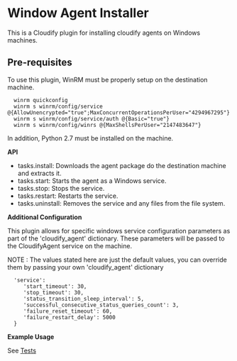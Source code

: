 Window Agent Installer
======================

This is a Cloudify plugin for installing cloudify agents on Windows machines.

## Pre-requisites

To use this plugin, WinRM must be properly setup on the destination machine.

      winrm quickconfig
      winrm s winrm/config/service @{AllowUnencrypted="true";MaxConcurrentOperationsPerUser="4294967295"}
      winrm s winrm/config/service/auth @{Basic="true"}
      winrm s winrm/config/winrs @{MaxShellsPerUser="2147483647"}

In addition, Python 2.7 must be installed on the machine.

**API**

- tasks.install: Downloads the agent package do the destination machine and extracts it.
- tasks.start: Starts the agent as a Windows service.
- tasks.stop: Stops the service.
- tasks.restart: Restarts the service.
- tasks.uninstall: Removes the service and any files from the file system.

**Additional Configuration**

This plugin allows for specific windows service configuration parameters as part of the 'cloudify_agent' dictionary.
These parameters will be passed to the CloudifyAgent service on the machine.

NOTE : The values stated here are just the default values, you can override them by passing your own 'cloudify_agent'
 dictionary

      'service':
         'start_timeout': 30,
         'stop_timeout': 30,
         'status_transition_sleep_interval': 5,
         'successful_consecutive_status_queries_count': 3,
         'failure_reset_timeout': 60,
         'failure_restart_delay': 5000
      }

**Example Usage**

See [Tests](https://github.com/cloudify-cosmo/cloudify-manager/plugins/windows_agent_installer/windows_agent_installer/tests/test_tasks.py)


